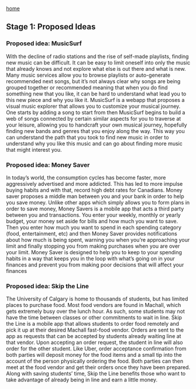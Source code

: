[home](https://colinauyeng.github.io/CPSC-481--MusicSurf/)
## Stage 1: Proposed Ideas
### Proposed idea: MusicSurf
With the decline of radio stations and the rise of self-made playlists, finding new music can be difficult. It can be easy to limit oneself into only the music that already knows and not explore what else is out there and what is new. Many music services allow you to browse playlists or auto-generate recommended next songs, but it’s not always clear why songs are being grouped together or recommended meaning that when you do find something new that you like, it can be hard to understand what lead you to this new piece and why you like it. MusicSurf is a webapp that proposes a visual music explorer that allows you to customize your musical journey. One starts by adding a song to start from then MusicSurf begins to build a web of songs connected by certain similar aspects for you to traverse at your leisure, allowing you to handcraft your own musical journey, hopefully finding new bands and genres that you enjoy along the way. This way you can understand the path that you took to find new music in order to understand why you like this music and can go about finding more music that might interest you. 

### Proposed idea: Money Saver
In today’s world, the consumption cycles has become faster, more aggressively advertised and more addicted. This has led to more impulse buying habits and with that, record high debt rates for Canadians. Money saver proposes a middle man between you and your bank in order to help you save money. Unlike other apps which simply allows you to form plans in order to save money, Money Savers is a mobile app that acts a third party between you and transactions. You enter your weekly, monthly or yearly budget, your money set aside for bills and how much you want to save. Then you enter how much you want to spend in each spending category (food, entertainment, etc) and then Money Saver provides notifications about how much is being spent, warning you when you’re approaching your limit and finally stopping you from making purchases when you are over your limit. Money Saver is designed to help you to keep to your spending habits in a way that keeps you in the loop with what’s going on in your finances and prevent you from making poor decisions that will affect your finances

### Proposed idea: Skip the Line
The University of Calgary is home to thousands of students, but has limited places to purchase food. Most food vendors are found in Machall, which gets extremely busy over the lunch hour. As such, some students may not have the time between classes or other commitments to wait in line. Skip the Line is a mobile app that allows students to order food remotely and pick it up at their desired Machall fast-food vendor. Orders are sent to the app as requests that can be accepted by students already waiting line at that vendor. Upon accepting an order request, the student in line will also order for the other student. Like Uber, order acceptance confirmation from both parties will deposit money for the food items and a small tip into the account of the person physically ordering the food. Both parties can then meet at the food vendor and get their orders once they have been prepared. Along with saving students’ time, Skip the Line benefits those who want to take advantage of already being in line and earn a little money.

